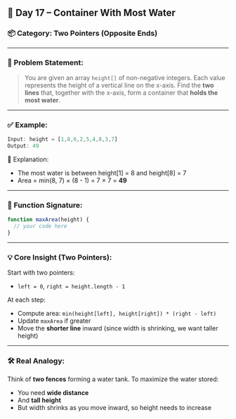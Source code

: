 ## 🧩 Day 17 – Container With Most Water

### 📦 Category: Two Pointers (Opposite Ends)

---

### 🧠 Problem Statement:

> You are given an array `height[]` of non-negative integers.
> Each value represents the height of a vertical line on the x-axis.
> Find the **two lines** that, together with the x-axis, form a container that **holds the most water**.

---

### ✅ Example:

```js
Input: height = [1,8,6,2,5,4,8,3,7]
Output: 49
```

📏 Explanation:

* The most water is between height\[1] = 8 and height\[8] = 7
* Area = min(8, 7) × (8 - 1) = 7 × 7 = **49**

---

### 🔧 Function Signature:

```js
function maxArea(height) {
  // your code here
}
```

---

### 💡 Core Insight (Two Pointers):

Start with two pointers:

* `left = 0`, `right = height.length - 1`

At each step:

* Compute area: `min(height[left], height[right]) * (right - left)`
* Update `maxArea` if greater
* Move the **shorter line** inward (since width is shrinking, we want taller height)

---

### 🛠️ Real Analogy:

Think of **two fences** forming a water tank.
To maximize the water stored:

* You need **wide distance**
* And **tall height**
* But width shrinks as you move inward, so height needs to increase
